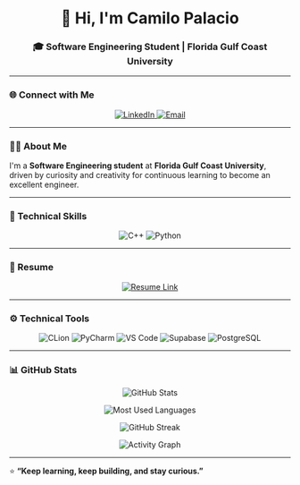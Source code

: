 <h1 align="center">👋 Hi, I'm Camilo Palacio</h1>
<h3 align="center">🎓 Software Engineering Student | Florida Gulf Coast University</h3>

---

### 🌐 Connect with Me
<p align="center">
  <a href="https://www.linkedin.com/in/camilo-palacio-249266275" target="_blank">
    <img src="https://img.shields.io/badge/LinkedIn-Camilo%20Palacio-blue?style=for-the-badge&logo=linkedin" alt="LinkedIn" />
  </a>
  <a href="mailto:cpalacio1727@eagle.fgcu.edu">
    <img src="https://img.shields.io/badge/Email-cpalacio1727%40eagle.fgcu.edu-red?style=for-the-badge&logo=gmail" alt="Email" />
  </a>
</p>

---

### 👨‍💻 About Me
I'm a **Software Engineering student** at **Florida Gulf Coast University**, driven by curiosity and creativity for continuous learning to become an excellent engineer.

---

### 🧠 Technical Skills
<p align="center">
  <img src="https://img.shields.io/badge/C++-00599C?style=for-the-badge&logo=c%2B%2B&logoColor=white" alt="C++" />
  <img src="https://img.shields.io/badge/Python-3776AB?style=for-the-badge&logo=python&logoColor=white" alt="Python" />
</p>

---

### 🧾 Resume
<p align="center">
  <a href="https://github.com/camiloprr/camiloprr/raw/main/Camilo%27s%20ultimate%20resume%203.0.pdf" target="_blank">
    <img src="https://img.shields.io/badge/My%20Resume-4285F4?style=for-the-badge&logo=adobeacrobatreader&logoColor=white" alt="Resume Link" />
  </a>
</p>

---

### ⚙️ Technical Tools
<p align="center">
  <img src="https://img.shields.io/badge/CLion-000000?style=for-the-badge&logo=clion&logoColor=white" alt="CLion" />
  <img src="https://img.shields.io/badge/PyCharm-000000?style=for-the-badge&logo=pycharm&logoColor=white" alt="PyCharm" />
  <img src="https://img.shields.io/badge/VS%20Code-0078D4?style=for-the-badge&logo=visualstudiocode&logoColor=white" alt="VS Code" />
  <img src="https://img.shields.io/badge/Supabase-3ECF8E?style=for-the-badge&logo=supabase&logoColor=white" alt="Supabase" />
  <img src="https://img.shields.io/badge/PostgreSQL-316192?style=for-the-badge&logo=postgresql&logoColor=white" alt="PostgreSQL" />
</p>

---

### 📊 GitHub Stats
<p align="center">
  <img src="https://github-readme-stats.vercel.app/api?username=camiloprr&show_icons=true&theme=tokyonight" alt="GitHub Stats" />
</p>

<p align="center">
  <img src="https://github-readme-stats.vercel.app/api/top-langs/?username=camiloprr&layout=compact&theme=tokyonight" alt="Most Used Languages" />
</p>

<p align="center">
  <img src="https://github-readme-streak-stats.herokuapp.com/?user=camiloprr&theme=tokyonight" alt="GitHub Streak" />
</p>

<p align="center">
  <img src="https://github-profile-summary-cards.vercel.app/api/cards/profile-details?username=camiloprr&theme=tokyonight" alt="Activity Graph" />
</p>

---

⭐ **“Keep learning, keep building, and stay curious.”**

